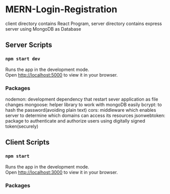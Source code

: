 # MERN-Login-Registration

client directory contains React Program, server directory contains express server using MongoDB as Database

## Server Scripts

### `npm start dev`

Runs the app in the development mode.\
Open [http://localhost:5000](http://localhost:5000) to view it in your browser.

### Packages

nodemon: development dependency that restart sever application as file changes
mongoose: helper library to work with mongoDB easily
bcrypt: to hash the password(avoiding plain text)
cors: middleware which enables server to determine which domains can access its resources
jsonwebtoken: package to authenticate and authorize users using digitally signed token(securely)

## Client Scripts

### `npm start`

Runs the app in the development mode.\
Open [http://localhost:3000](http://localhost:3000) to view it in your browser.

### Packages
